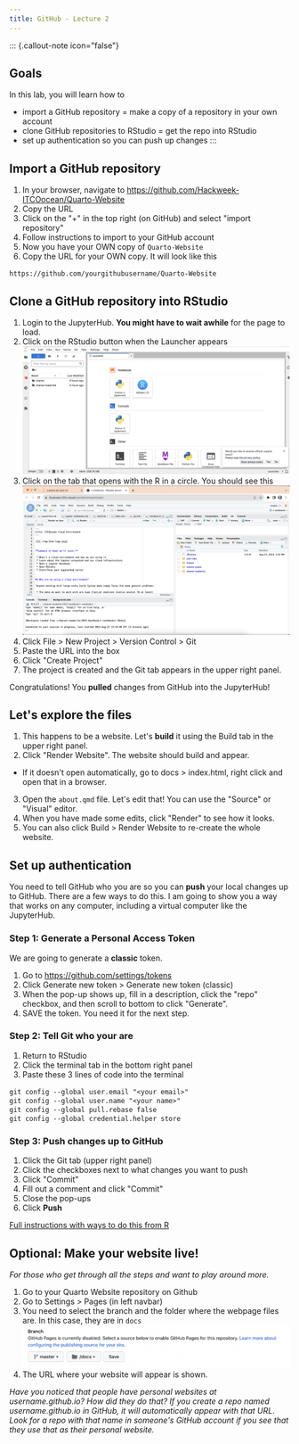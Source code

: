 ```yaml
---
title: GitHub - Lecture 2
---
```


::: {.callout-note icon="false"}
## Goals

In this lab, you will learn how to

-   import a GitHub repository = make a copy of a repository in your own account
-   clone GitHub repositories to RStudio = get the repo into RStudio
-   set up authentication so you can push up changes
:::

## Import a GitHub repository

1. In your browser, navigate to <https://github.com/Hackweek-ITCOocean/Quarto-Website>
2. Copy the URL
3. Click on the "+" in the top right (on GitHub) and select "import repository"
4. Follow instructions to import to your GitHub account
5. Now you have your OWN copy of `Quarto-Website`
6. Copy the URL for your OWN copy. It will look like this
```
https://github.com/yourgithubusername/Quarto-Website
```

## Clone a GitHub repository into RStudio

1. Login to the JupyterHub. **You might have to wait awhile** for the page to load.
2. Click on the RStudio button when the Launcher appears
![Jupyterhub Launcher](./img/jhub-launcher.png)
3. Click on the tab that opens with the R in a circle. You should see this
![RStudio](./img/rstudio.png)
3. Click File > New Project > Version Control > Git
4. Paste the URL into the box
5. Click "Create Project"
6. The project is created and the Git tab appears in the upper right panel.

Congratulations! You **pulled** changes from GitHub into the JupyterHub!

## Let's explore the files

1. This happens to be a website. Let's **build** it using the Build tab in the upper right panel.
2. Click "Render Website". The website should build and appear.
  - If it doesn't open automatically, go to docs > index.html, right click and open that in a browser.
3. Open the `about.qmd` file. Let's edit that! You can use the "Source" or "Visual" editor.
4. When you have made some edits, click "Render" to see how it looks.
5. You can also click Build > Render Website to re-create the whole website.

## Set up authentication

You need to tell GitHub who you are so you can **push** your local changes up to GitHub. There are a few ways to do this. I am going to show you a way that works on any computer, including a virtual computer like the JupyterHub.

### Step 1: Generate a Personal Access Token

We are going to generate a **classic** token.

1. Go to https://github.com/settings/tokens
2. Click Generate new token > Generate new token (classic)
3. When the pop-up shows up, fill in a description, click the "repo" checkbox, and then scroll to bottom to click "Generate".
4. SAVE the token. You need it for the next step.

### Step 2: Tell Git who your are

1. Return to RStudio
2. Click the terminal tab in the bottom right panel
3. Paste these 3 lines of code into the terminal
```
git config --global user.email "<your email>"
git config --global user.name "<your name>"
git config --global pull.rebase false
git config --global credential.helper store
```

### Step 3: Push changes up to GitHub

1. Click the Git tab (upper right panel)
2. Click the checkboxes next to what changes you want to push
3. Click "Commit"
4. Fill out a comment and click "Commit"
5. Close the pop-ups
6. Click **Push**

[Full instructions with ways to do this from R](https://rverse-tutorials.github.io/RWorkflow-NWFSC-2022/set-up.html#Git_from_RStudio_Desktop)

## Optional: Make your website live!

*For those who get through all the steps and want to play around more.*

1. Go to your Quarto Website repository on Github
2. Go to Settings > Pages (in left navbar)
3. You need to select the branch and the folder where the webpage files are. In this case, they are in `docs`
![GitHub Pages](./img/github-pages.png)
4. The URL where your website will appear is shown.

*Have you noticed that people have personal websites at username.github.io? How did they do that? If you create a repo named username.github.io in GitHub, it will automatically appear with that URL. Look for a repo with that name in someone's GitHub account if you see that they use that as their personal website.*

